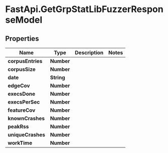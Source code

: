 # FastApi.GetGrpStatLibFuzzerResponseModel

## Properties

Name | Type | Description | Notes
------------ | ------------- | ------------- | -------------
**corpusEntries** | **Number** |  | 
**corpusSize** | **Number** |  | 
**date** | **String** |  | 
**edgeCov** | **Number** |  | 
**execsDone** | **Number** |  | 
**execsPerSec** | **Number** |  | 
**featureCov** | **Number** |  | 
**knownCrashes** | **Number** |  | 
**peakRss** | **Number** |  | 
**uniqueCrashes** | **Number** |  | 
**workTime** | **Number** |  | 


